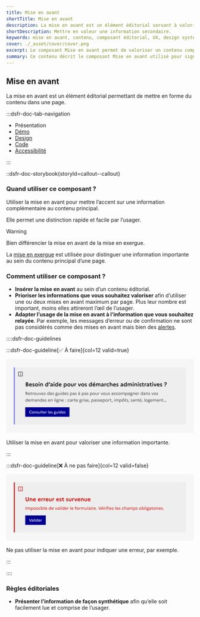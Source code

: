 ```yaml
---
title: Mise en avant
shortTitle: Mise en avant
description: La mise en avant est un élément éditorial servant à valoriser une information complémentaire dans une page de contenu.
shortDescription: Mettre en valeur une information secondaire.
keywords: mise en avant, contenu, composant éditorial, UX, design system, accessibilité, information, valorisation, page, interface
cover: ./_asset/cover/cover.png
excerpt: Le composant Mise en avant permet de valoriser un contenu complémentaire dans une page, en attirant l’attention de l’usager sans perturber la lecture principale.
summary: Ce contenu décrit le composant Mise en avant utilisé pour signaler une information complémentaire au sein d’un contenu éditorial. Il précise ses cas d’usage, le distingue de la mise en exergue et des alertes, et recommande de limiter son usage à une ou deux occurrences par page. Des règles éditoriales simples sont proposées pour garantir lisibilité et efficacité. Ce guide s’adresse aux concepteurs de contenus et interfaces souhaitant structurer l’information de manière claire et hiérarchisée.
---
```


## Mise en avant

La mise en avant est un élément éditorial permettant de mettre en forme du contenu dans une page.

:::dsfr-doc-tab-navigation

- Présentation
- [Démo](./demo/index.md)
- [Design](./design/index.md)
- [Code](./code/index.md)
- [Accessibilité](./accessibility/index.md)

:::

::dsfr-doc-storybook{storyId=callout--callout}

### Quand utiliser ce composant ?

Utiliser la mise en avant pour mettre l’accent sur une information complémentaire au contenu principal.

Elle permet une distinction rapide et facile par l’usager.

> [!WARNING]
> Bien différencier la mise en avant de la mise en exergue.

La [mise en exergue](../../../highlight/_part/doc/index.md) est utilisée pour distinguer une information importante au sein du contenu principal d’une page.

### Comment utiliser ce composant ?

- **Insérer la mise en avant** au sein d’un contenu éditorial.
- **Prioriser les informations que vous souhaitez valoriser** afin d’utiliser une ou deux mises en avant maximum par page. Plus leur nombre est important, moins elles attireront l’œil de l’usager.
- **Adapter l’usage de la mise en avant à l’information que vous souhaitez relayée**. Par exemple, les messages d’erreur ou de confirmation ne sont pas considérés comme des mises en avant mais bien des [alertes](../../../alert/_part/doc/index.md).

::::dsfr-doc-guidelines

:::dsfr-doc-guideline[✅ À faire]{col=12 valid=true}

![À faire](./_asset/use/do-1.png)

Utiliser la mise en avant pour valoriser une information importante.

:::

:::dsfr-doc-guideline[❌ À ne pas faire]{col=12 valid=false}

![À ne pas faire](./_asset/use/dont-1.png)

Ne pas utiliser la mise en avant pour indiquer une erreur, par exemple.

:::

::::

### Règles éditoriales

- **Présenter l’information de façon synthétique** afin qu’elle soit facilement lue et comprise de l’usager.

